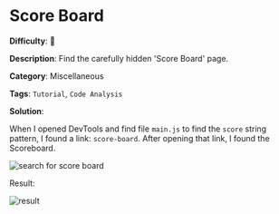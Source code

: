 # Score Board

**Difficulty**: :star2:

**Description**: Find the carefully hidden 'Score Board' page.

**Category**: Miscellaneous

**Tags**: `Tutorial`, `Code Analysis`

**Solution**:

When I opened DevTools and find file `main.js` to find the `score` string pattern, I found a link: `score-board`. After opening that link, I found the Scoreboard.

![search for score board](https://user-images.githubusercontent.com/64480713/179403553-cf1413c5-1c40-4394-8814-96b7fe046b84.png)

Result:

![result](https://user-images.githubusercontent.com/64480713/179403583-439c42c4-621c-4221-98c0-05fe37a82832.png)
